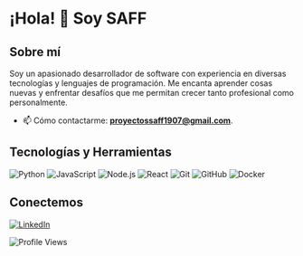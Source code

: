 # ¡Hola! 👋 Soy SAFF



## Sobre mí

Soy un apasionado desarrollador de software con experiencia en diversas tecnologías y lenguajes de programación. Me encanta aprender cosas nuevas y enfrentar desafíos que me permitan crecer tanto profesional como personalmente.


- 📫 Cómo contactarme: **proyectossaff1907@gmail.com**.

## Tecnologías y Herramientas

![Python](https://img.shields.io/badge/-Python-3776AB?style=flat-square&logo=python&logoColor=white)
![JavaScript](https://img.shields.io/badge/-JavaScript-F7DF1E?style=flat-square&logo=javascript&logoColor=white)
![Node.js](https://img.shields.io/badge/-Node.js-339933?style=flat-square&logo=node.js&logoColor=white)
![React](https://img.shields.io/badge/-React-61DAFB?style=flat-square&logo=react&logoColor=white)
![Git](https://img.shields.io/badge/-Git-F05032?style=flat-square&logo=git&logoColor=white)
![GitHub](https://img.shields.io/badge/-GitHub-181717?style=flat-square&logo=github&logoColor=white)
![Docker](https://img.shields.io/badge/-Docker-2496ED?style=flat-square&logo=docker&logoColor=white)


## Conectemos

[![LinkedIn](https://img.shields.io/badge/-LinkedIn-0A66C2?style=flat-square&logo=linkedin&logoColor=white)](https://www.linkedin.com/in/sebastianfigueroa19)

![Profile Views](https://komarev.com/ghpvc/?username=SAFF19&color=brightgreen)
